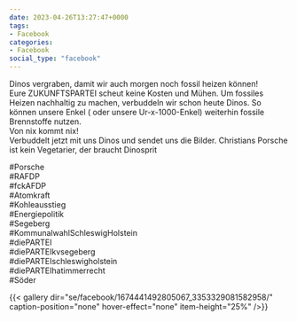 ```yaml
---
date: 2023-04-26T13:27:47+0000
tags:
- Facebook
categories:
- Facebook
social_type: "facebook"
---
```


Dinos vergraben, damit wir auch morgen noch fossil heizen können!  
Eure ZUKUNFTSPARTEI scheut keine Kosten und Mühen. Um fossiles Heizen nachhaltig zu machen, verbuddeln wir schon heute Dinos. So können unsere Enkel ( oder unsere Ur-x-1000-Enkel) weiterhin fossile Brennstoffe nutzen.  
Von nix kommt nix!  
Verbuddelt jetzt mit uns Dinos und sendet uns die Bilder. Christians Porsche ist kein Vegetarier, der braucht Dinosprit  
  
#Porsche  
#RAFDP  
#fckAFDP  
#Atomkraft  
#Kohleausstieg  
#Energiepolitik  
#Segeberg  
#KommunalwahlSchleswigHolstein  
#diePARTEI  
#diePARTEIkvsegeberg  
#diePARTEIschleswigholstein  
#diePARTEIhatimmerrecht  
#Söder


{{< gallery dir="se/facebook/1674441492805067_3353329081582958/" caption-position="none" hover-effect="none" item-height="25%" />}}

